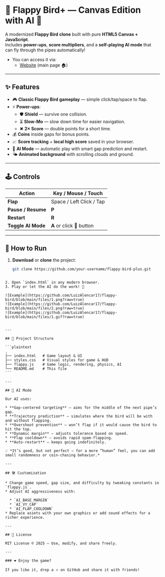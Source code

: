 
# 🐤 Flappy Bird+ — Canvas Edition with AI 🤖

A modernized **Flappy Bird clone** built with pure **HTML5 Canvas + JavaScript**.  
Includes **power-ups**, **score multipliers**, and a **self-playing AI mode** that can fly through the pipes automatically!

* You can access it via:
    * [Website](https://luizalencar17.github.io/flappy-bird) (main page 🏠)


---

## ✨ Features

- 🎮 **Classic Flappy Bird gameplay** — simple click/tap/space to flap.
- ⚡ **Power-ups**:
  - 🛡 **Shield** — survive one collision.
  - ⏳ **Slow-Mo** — slow down time for easier navigation.
  - ✖ **2× Score** — double points for a short time.
- 💰 **Coins** inside gaps for bonus points.
- 📈 **Score tracking** + **local high score** saved in your browser.
- 🤖 **AI Mode** — automatic play with smart gap prediction and restart.
- 🌤 **Animated background** with scrolling clouds and ground.

---

## 🕹 Controls

| Action             | Key / Mouse / Touch |
|--------------------|---------------------|
| **Flap**           | Space / Left Click / Tap |
| **Pause / Resume** | **P**               |
| **Restart**        | **R**               |
| **Toggle AI Mode** | **A** or click 🤖 button |

---

## 🚀 How to Run

1. **Download** or **clone** the project:
   ```bash
   git clone https://github.com/your-username/flappy-bird-plus.git
````

2. Open `index.html` in any modern browser.
3. Play or let the AI do the work! 🎯

![Example](https://github.com/LuizAlencar17/flappy-bird/blob/main/files/1.png?raw=true)
![Example](https://github.com/LuizAlencar17/flappy-bird/blob/main/files/2.png?raw=true)
![Example](https://github.com/LuizAlencar17/flappy-bird/blob/main/files/1.gif?raw=true)


---

## 📂 Project Structure

```plaintext
.
├── index.html   # Game layout & UI
├── styles.css   # Visual styles for game & HUD
├── flappy.js    # Game logic, rendering, physics, AI
└── README.md    # This file
```

---

## 🤖 AI Mode

Our AI uses:

* **Gap-centered targeting** — aims for the middle of the next pipe’s gap.
* **Trajectory prediction** — simulates where the bird will be with and without flapping.
* **Overshoot prevention** — won’t flap if it would cause the bird to hit the top.
* **Dynamic margin** — adjusts tolerance based on speed.
* **Flap cooldown** — avoids rapid spam-flapping.
* **Auto-restart** — keeps going indefinitely.

💡 *It’s good, but not perfect — for a more “human” feel, you can add small randomness or coin-chasing behavior.*

---

## 🛠 Customization

* Change game speed, gap size, and difficulty by tweaking constants in `flappy.js`.
* Adjust AI aggressiveness with:

  * `AI_BASE_MARGIN`
  * `AI_VY_CAP`
  * `AI_FLAP_COOLDOWN`
* Replace assets with your own graphics or add sound effects for a richer experience.

---

## 📜 License

MIT License © 2025 — Use, modify, and share freely.

---

### ❤️ Enjoy the game?

If you like it, drop a ⭐ on GitHub and share it with friends!
